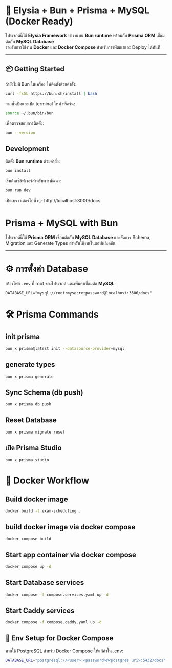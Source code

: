 # 🚀 Elysia + Bun + Prisma + MySQL (Docker Ready)

โปรเจกต์นี้ใช้ **Elysia Framework** ทำงานบน **Bun runtime** พร้อมกับ **Prisma ORM** เชื่อมต่อกับ **MySQL Database**  
รองรับการใช้งาน **Docker** และ **Docker Compose** สำหรับการพัฒนาและ Deploy ได้ทันที

---

## 📦 Getting Started

ถ้ายังไม่มี Bun ในเครื่อง ให้ติดตั้งด้วยคำสั่ง:

```bash
curl -fsSL https://bun.sh/install | bash
```

จากนั้นปิดและเปิด terminal ใหม่ หรือรัน:

```bash
source ~/.bun/bin/bun
```

เพื่อตรวจสอบการติดตั้ง:

```bash
bun --version
```

## Development

ติดตั้ง **Bun runtime** ด้วยคำสั่ง:

```bash
bun install
```

เริ่มต้นเซิร์ฟเวอร์สำหรับการพัฒนา:

```bash
bun run dev
```

เปิดเบราว์เซอร์ไปที่ 👉 http://localhost:3000/docs

# Prisma + MySQL with Bun

โปรเจกต์นี้ใช้ **Prisma ORM** เชื่อมต่อกับ **MySQL Database** และจัดการ Schema, Migration และ Generate Types สำหรับใช้งานในแอปพลิเคชัน

---

# ⚙️ การตั้งค่า Database

สร้างไฟล์ `.env` ที่ root ของโปรเจกต์ และเพิ่มค่าเชื่อมต่อ **MySQL**:

```env
DATABASE_URL="mysql://root:mysecretpassword@localhost:3306/docs"
```

# 🛠 Prisma Commands

## init prisma

```sh
bun x prisma@latest init --datasource-provider=mysql
```

## generate types

```sh
bun x prisma generate
```

## Sync Schema (db push)

```sh
bun x prisma db push
```

## Reset Database

```sh
bun x prisma migrate reset
```

## เปิด Prisma Studio

```sh
bun x prisma studio
```

# 🐳 Docker Workflow

## Build docker image

```sh
docker build -t exam-scheduling .
```

## build docker image via docker compose

```sh
docker compose build
```

## Start app container via docker compose

```sh
docker compose up -d
```

## Start Database services

```sh
docker compose -f compose.services.yaml up -d
```

## Start Caddy services

```sh
docker compose -f compose.caddy.yaml up -d
```

## 🔑 Env Setup for Docker Compose
หากใช้ PostgreSQL สำหรับ Docker Compose ให้แก้ค่าใน .env:

```sh
DATABASE_URL="postgresql://<user>:<password>@<postgres uri>:5432/docs"
```
